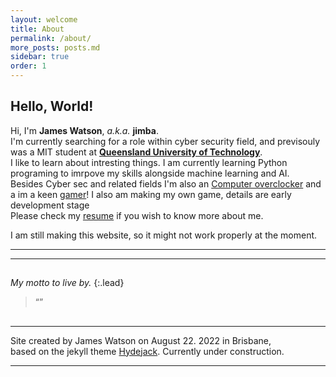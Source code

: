 ```yaml
---
layout: welcome
title: About
permalink: /about/
more_posts: posts.md
sidebar: true
order: 1
---
```


## Hello, World!

Hi, I'm **James Watson**, *a.k.a.* **jimba**.<br>
I'm currently searching for a role within cyber security field, and previsouly was a MIT student at **[Queensland University of Technology]**.<br>
I like to learn about intresting things. I am currently learning Python programing to imrpove my skills alongside machine learning and AI.<br>
Besides Cyber sec and related fields I'm also an [Computer overclocker] and a im a keen [gamer]! I also am making my own game, details are early development stage<br>
Please check my [resume] if you wish to know more about me.

I am still making this website, so it might not work properly at the moment.
***
<!--posts_list-->

***
## 

_My motto to live by._
{:.lead}

> “”
## 
## 
## 
## 





***

Site created by James Watson on August 22. 2022 in Brisbane,<br>
based on the jekyll theme [Hydejack].
Currently under construction.

***

<!--author-->

<!-- Links -->
[Queensland University of Technology]: https://www.qut.edu.au/
[gamer]: https://steamcommunity.com/profiles/76561198009938890
[resume]: /resume/
[computer overclocker]:  https://hwbot.org/user/jimba 
[Hydejack]: https://hydejack.com
